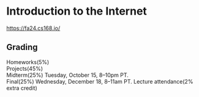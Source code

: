# Introduction to the Internet
https://fa24.cs168.io/
## Grading
Homeworks(5%)  
Projects(45%)  
Midterm(25%)  Tuesday, October 15, 8–10pm PT.  
Final(25%)  Wednesday, December 18, 8–11am PT.
Lecture attendance(2% extra credit)
